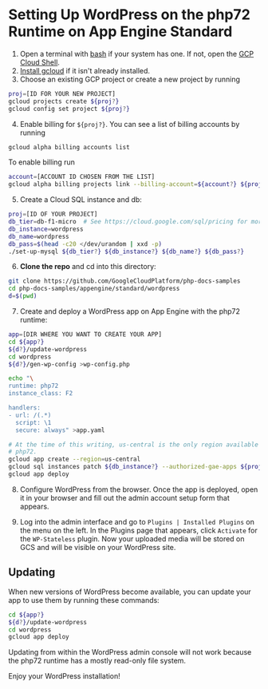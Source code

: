 # Setting Up WordPress on the php72 Runtime on App Engine Standard

1. Open a terminal with [bash][bash] if your system has one. If not, open the [GCP Cloud Shell][cloudshell].
2. [Install gcloud][install-gcloud] if it isn't already installed.
3. Choose an existing GCP project or create a new project by running
```sh
proj=[ID FOR YOUR NEW PROJECT]
gcloud projects create ${proj?}
gcloud config set project ${proj?}
```
4. Enable billing for `${proj?}`. You can see a list of billing accounts by running
```sh
gcloud alpha billing accounts list
```
To enable billing run
```sh
account=[ACCOUNT ID CHOSEN FROM THE LIST]
gcloud alpha billing projects link --billing-account=${account?} ${proj?}
```

5. Create a Cloud SQL instance and db:
```sh
proj=[ID OF YOUR PROJECT]
db_tier=db-f1-micro  # See https://cloud.google.com/sql/pricing for more choices
db_instance=wordpress
db_name=wordpress
db_pass=$(head -c20 </dev/urandom | xxd -p)
./set-up-mysql ${db_tier?} ${db_instance?} ${db_name?} ${db_pass?}
```

6. **Clone the repo** and cd into this directory:
```sh
git clone https://github.com/GoogleCloudPlatform/php-docs-samples
cd php-docs-samples/appengine/standard/wordpress
d=$(pwd)
```

7. Create and deploy a WordPress app on App Engine with the php72 runtime:
```sh
app=[DIR WHERE YOU WANT TO CREATE YOUR APP]
cd ${app?}
${d?}/update-wordpress
cd wordpress
${d?}/gen-wp-config >wp-config.php

echo "\
runtime: php72
instance_class: F2

handlers:
- url: /(.*)
  script: \1
  secure: always" >app.yaml

# At the time of this writing, us-central is the only region available for
# php72.
gcloud app create --region=us-central
gcloud sql instances patch ${db_instance?} --authorized-gae-apps ${proj?}
gcloud app deploy
```

8. Configure WordPress from the browser.
Once the app is deployed, open it in your browser and fill out the admin
account setup form that appears.

9. Log into the admin interface and go to `Plugins | Installed
Plugins` on the menu on the left. In the Plugins page that appears, click
`Activate` for the `WP-Stateless` plugin. Now your uploaded media will be stored on
GCS and will be visible on your WordPress site.

## Updating
When new versions of WordPress become available, you can update your app to use them
by running these commands:
```sh
cd ${app?}
${d?}/update-wordpress
cd wordpress
gcloud app deploy
```
Updating from within the WordPress admin console will not work because the php72
runtime has a mostly read-only file system.

Enjoy your WordPress installation!

[bash]: https://www.gnu.org/software/bash/
[cloudshell]: https://cloud.google.com/shell/docs/quickstart
[create-project]: https://cloud.google.com/resource-manager/docs/creating-managing-projects
[enable-billing]: https://cloud.google.com/billing/docs/how-to/modify-project
[install-gcloud]: https://cloud.google.com/sdk/downloads
[wsl]: https://docs.microsoft.com/en-us/windows/wsl/install-win10
